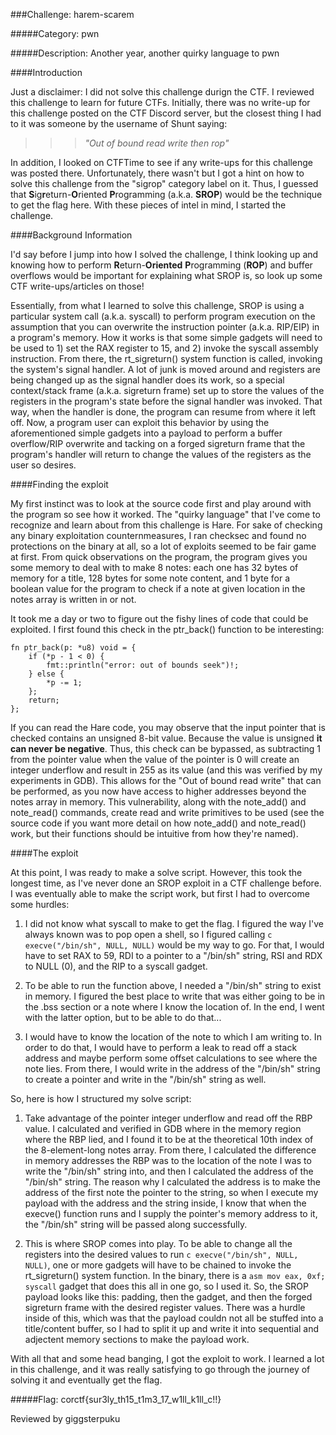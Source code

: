 ###Challenge: harem-scarem

#####Category: pwn

#####Description: Another year, another quirky language to pwn

####Introduction

Just a disclaimer: I did not solve this challenge durign the CTF. I reviewed this challenge to learn for future CTFs. Initially, there was no write-up for this challenge posted on the CTF Discord server, but the closest thing I had to it was someone by the username of Shunt saying:

>>> *"Out of bound read write then rop"*

In addition, I looked on CTFTime to see if any write-ups for this challenge was posted there. Unfortunately, there wasn't but I got a hint on how to solve this challenge from the "sigrop" category label on it. Thus, I guessed that **S**ig**r**eturn-**O**riented **P**rogramming (a.k.a. **SROP**) would be the technique to get the flag here. With these pieces of intel in mind, I started the challenge.

####Background Information

I'd say before I jump into how I solved the challenge, I think looking up and knowing how to perform **R**eturn-**Oriented** **P**rogramming (**ROP**) and buffer overflows would be important for explaining what SROP is, so look up some CTF write-ups/articles on those!

Essentially, from what I learned to solve this challenge, SROP is using a particular system call (a.k.a. syscall) to perform program execution on the assumption that you can overwrite the instruction pointer (a.k.a. RIP/EIP) in a program's memory. How it works is that some simple gadgets will need to be used to 1) set the RAX register to 15, and 2) invoke the syscall assembly instruction. From there, the rt_sigreturn() system function is called, invoking the system's signal handler. A lot of junk is moved around and registers are being changed up as the signal handler does its work, so a special context/stack frame (a.k.a. sigreturn frame) set up to store the values of the registers in the program's state before the signal handler was invoked. That way, when the handler is done, the program can resume from where it left off. Now, a program user can exploit this behavior by using the aforementioned simple gadgets into a payload to perform a buffer overflow/RIP overwrite and tacking on a forged sigreturn frame that the program's handler will return to change the values of the registers as the user so desires.

####Finding the exploit

My first instinct was to look at the source code first and play around with the program so see how it worked. The "quirky language" that I've come to recognize and learn about from this challenge is Hare. For sake of checking any binary exploitation counternmeasures, I ran checksec and found no protections on the binary at all, so a lot of exploits seemed to be fair game at first. From quick observations on  the program, the program gives you some memory to deal with to make 8 notes: each one has 32 bytes of memory for a title, 128 bytes for some note content, and 1 byte for a boolean value for the program to check if a note at given location in the notes array is written in or not.

It took me a day or two to figure out the fishy lines of code that could be exploited. I first found this check in the ptr_back() function to be interesting:

```hare
fn ptr_back(p: *u8) void = {
    if (*p - 1 < 0) {
        fmt::println("error: out of bounds seek")!;
    } else {
        *p -= 1;
    };
    return;
};
```

If you can read the Hare code, you may observe that the input pointer that is checked contains an unsigned 8-bit value. Because the value is unsigned **it can never be negative**. Thus, this check can be bypassed, as subtracting 1 from the pointer value when the value of the pointer is 0 will create an integer underflow and result in 255 as its value (and this was verified by my experiments in GDB). This allows for the "Out of bound read write" that can be performed, as you now have access to higher addresses beyond the notes array in memory. This vulnerability, along with the note_add() and note_read() commands, create read and write primitives to be used (see the source code if you want more detail on how note_add() and note_read() work, but their functions should be intuitive from how they're named).

####The exploit

At this point, I was ready to make a solve script. However, this took the longest time, as I've never done an SROP exploit in a CTF challenge before. I was eventually able to make the script work, but first I had to overcome some hurdles:

1. I did not know what syscall to make to get the flag. I figured the way I've always known was to pop open a shell, so I figured calling ```c execve("/bin/sh", NULL, NULL)``` would be my way to go. For that, I would have to set RAX to 59, RDI to a pointer to a "/bin/sh" string, RSI and RDX to NULL (0), and the RIP to a syscall gadget.

2. To be able to run the function above, I needed a "/bin/sh" string to exist in memory. I figured the best place to write that was either going to be in the .bss section or a note where I know the location of. In the end, I went with the latter option, but to be able to do that...

3. I would have to know the location of the note to which I am writing to. In order to do that, I would have to perform a leak to read off a stack address and maybe perform some offset calculations to see where the note lies. From there, I would write in the address of the "/bin/sh" string to create a pointer and write in the "/bin/sh" string as well.

So, here is how I structured my solve script:

1. Take advantage of the pointer integer underflow and read off the RBP value. I calculated and verified in GDB where in the memory region where the RBP lied, and I found it to be at the theoretical 10th index of the 8-element-long notes array. From there, I calculated the difference in memory addresses the RBP was to the location of the note I was to write the "/bin/sh" string into, and then I calculated the address of the "/bin/sh" string. The reason why I calculated the address is to make the address of the first note the pointer to the string, so when I execute my payload with the address and the string inside, I know that when the execve() function runs and I supply the pointer's memory address to it, the "/bin/sh" string will be passed along successfully.

2. This is where SROP comes into play. To be able to change all the registers into the desired values to run ```c execve("/bin/sh", NULL, NULL)```, one or more gadgets will have to be chained to invoke the rt_sigreturn() system function. In the binary, there is a ```asm mov eax, 0xf; syscall``` gadget that does this all in one go, so I used it. So, the SROP payload looks like this: padding, then the gadget, and then the forged sigreturn frame with the desired register values. There was a hurdle inside of this, which was that the payload couldn not all be stuffed into a title/content buffer, so I had to split it up and write it into sequential and adjectent memory sections to make the payload work.

With all that and some head banging, I got the exploit to work. I learned a lot in this challenge, and it was really satisfying to go through the journey of solving it and eventually get the flag.

#####Flag: corctf{sur3ly_th15_t1m3_17_w1ll_k1ll_c!!}

Reviewed by giggsterpuku
